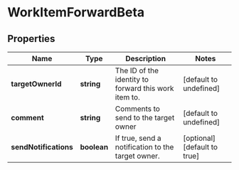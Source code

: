 # WorkItemForwardBeta

## Properties

Name | Type | Description | Notes
------------ | ------------- | ------------- | -------------
**targetOwnerId** | **string** | The ID of the identity to forward this work item to. | [default to undefined]
**comment** | **string** | Comments to send to the target owner | [default to undefined]
**sendNotifications** | **boolean** | If true, send a notification to the target owner. | [optional] [default to true]

